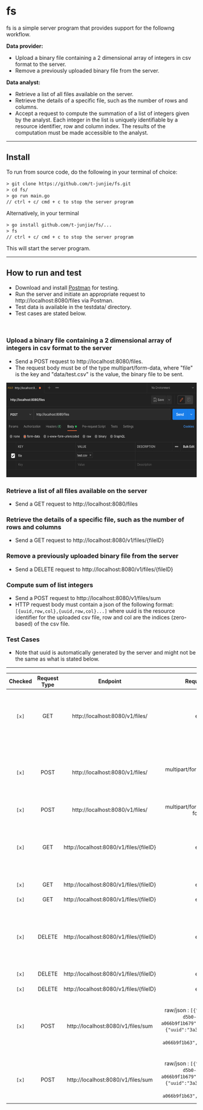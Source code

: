 # fs

fs is a simple server program that provides support for the followng workflow.

**Data provider:**

- Upload a binary file containing a 2 dimensional array of integers in csv format to the server.
- Remove a previously uploaded binary file from the server.

**Data analyst:**

- Retrieve a list of all files available on the server.
- Retrieve the details of a specific file, such as the number of rows and columns.
- Accept a request to compute the summation of a list of integers given by the analyst. Each integer in the list is uniquely identifiable by a resource identifier, row and column index. The results of the computation must be made accessible to the analyst.

---

## Install

To run from source code, do the following in your terminal of choice:

```
> git clone https://github.com/t-junjie/fs.git
> cd fs/
> go run main.go
// ctrl + c/ cmd + c to stop the server program
```

Alternatively, in your terminal

```
> go install github.com/t-junjie/fs/...
> fs
// ctrl + c/ cmd + c to stop the server program
```

This will start the server program.

---

## How to run and test

- Download and install [Postman](https://www.postman.com/downloads/) for testing.
- Run the server and initiate an appropriate request to http://localhost:8080/files via Postman.
- Test data is available in the testdata/ directory.
- Test cases are stated below.

<br>

### Upload a binary file containing a 2 dimensional array of integers in csv format to the server

- Send a POST request to http://localhost:8080/files.
- The request body must be of the type multipart/form-data, where "file" is the key and "data/test.csv" is the value, the binary file to be sent.

<img src="./testdata/Uploading.png"  width="600" height="250">

<br>

### Retrieve a list of all files available on the server

- Send a GET request to http://localhost:8080/files

### Retrieve the details of a specific file, such as the number of rows and columns

- Send a GET request to http://localhost:8080/v1/files/{fileID}

### Remove a previously uploaded binary file from the server

- Send a DELETE request to http://localhost:8080/v1/files/{fileID}

### Compute sum of list integers

- Send a POST request to http://localhost:8080/v1/files/sum
- HTTP request body must contain a json of the following format:
  `[{uuid,row,col},{uuid,row,col}...]` where uuid is the resource identifier for the uploaded csv file, row and col are the indices (zero-based) of the csv file.

### Test Cases

- Note that uuid is automatically generated by the server and might not be the same as what is stated below.

---

| Checked | Request Type |                Endpoint                 |                                                                 Request Body                                                                  | Status Code |                                                         Response Body                                                         | Remarks                                                                                                                         |
| :-----: | :----------: | :-------------------------------------: | :-------------------------------------------------------------------------------------------------------------------------------------------: | :---------: | :---------------------------------------------------------------------------------------------------------------------------: | ------------------------------------------------------------------------------------------------------------------------------- |
|  `[x]`  |     GET      |     http://localhost:8080/v1/files/     |                                                                     empty                                                                     |     200     |  `{"files":[{"id": "cb6a5e12-d582-46df-94d8-97e3cfa64006", "name": "test.csv","size": "30.4 kB","rows": 100,"cols": 104}]}`   | if no files are present, files will be an empty array                                                                           |
|  `[x]`  |     POST     |     http://localhost:8080/v1/files/     |                                                     multipart/form-data (with .csv file)                                                      |     200     | `{"files": {"id": "311ed6fe-0374-4bb5-9d4e-1b3166189a81", "name": "test.csv", "size": "30.4 kB", "rows": 100, "cols": 104 }}` |                                                                                                                                 |
|  `[x]`  |     POST     |     http://localhost:8080/v1/files/     |                                                   multipart/form-data (other file formats)                                                    |   400/500   |                                             `{"error": "unable to process file"}`                                             |                                                                                                                                 |
|  `[x]`  |     GET      | http://localhost:8080/v1/files/{fileID} |                                                                     empty                                                                     |     200     | `{"files": {"id": "311ed6fe-0374-4bb5-9d4e-1b3166189a81", "name": "test.csv", "size": "30.4 kB", "rows": 100, "cols": 104 }}` |                                                                                                                                 |
|  `[x]`  |     GET      | http://localhost:8080/v1/files/{fileID} |                                                                     empty                                                                     |     400     |                                                  `{"error": "invalid uuid}`                                                   |                                                                                                                                 |
|  `[x]`  |     GET      | http://localhost:8080/v1/files/{fileID} |                                                                     empty                                                                     |     404     |                                                 `{"error": "file not found"}`                                                 |                                                                                                                                 |
|  `[x]`  |    DELETE    | http://localhost:8080/v1/files/{fileID} |                                                                     empty                                                                     |     200     | `{"files": {"id": "311ed6fe-0374-4bb5-9d4e-1b3166189a81", "name": "test.csv", "size": "30.4 kB", "rows": 100, "cols": 104 }}` |                                                                                                                                 |
|  `[x]`  |    DELETE    | http://localhost:8080/v1/files/{fileID} |                                                                     empty                                                                     |     400     |                                                  `{"error": "invalid uuid}`                                                   |                                                                                                                                 |
|  `[x]`  |    DELETE    | http://localhost:8080/v1/files/{fileID} |                                                                     empty                                                                     |     404     |                                                 `{"error": "file not found"}`                                                 |                                                                                                                                 |
|  `[x]`  |     POST     |   http://localhost:8080/v1/files/sum    | raw/json : `[{"uuid":"3a3192fd-d5b0-468a-bbf1-a066b9f1b679","row":1,"col":2},{"uuid":"3a3192fd-d5b0-468a-bbf1-a066b9f1b63","row":4,"col":5}]` |     200     |                                                         `{"sum": 10}`                                                         | `{uuid,row,col}` represents a value from cell(row,col) in the file with fileID=uuid. Note that row, col are zero-based indices. |
|  `[x]`  |     POST     |   http://localhost:8080/v1/files/sum    | raw/json : `[{"uuid":"3a3192fd-d5b0-468a-bbf1-a066b9f1b679","row":1,"col":2},{"uuid":"3a3192fd-d5b0-468a-bbf1-a066b9f1b63","row":4,"col":5}]` |     400     |                                                             `{}`                                                              | Invalid `{uuid,row,col}` specified in request body or wrong request content type                                                |
